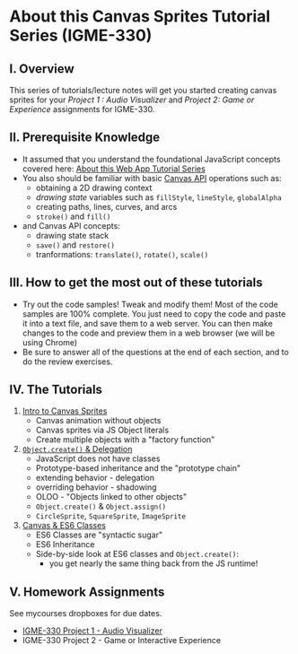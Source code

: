 # About this Canvas Sprites Tutorial Series (IGME-330)
## I. Overview
This series of tutorials/lecture notes will get you started creating canvas sprites for your *Project 1 : Audio Visualizer* and *Project 2: Game or Experience*  assignments for IGME-330.

## II. Prerequisite Knowledge
- It assumed that you understand the foundational JavaScript concepts covered here: [About this Web App Tutorial Series](./web-apps-0.md)
- You also should be familiar with basic [Canvas API](https://developer.mozilla.org/en-US/docs/Web/API/Canvas_API) operations such as:
   - obtaining a 2D drawing context
   - *drawing state* variables such as `fillStyle`, `lineStyle`, `globalAlpha`
    - creating paths, lines, curves, and arcs
    - `stroke()` and `fill()`
- and Canvas API concepts:
    - drawing state stack
    - `save()` and `restore()`
    - tranformations: `translate()`, `rotate()`, `scale()`

## III. How to get the most out of these tutorials
- Try out the code samples! Tweak and modify them! Most of the code samples are 100% complete. You just need to copy the code and paste it into a text file, and save them to a web server. You can then make changes to the code and preview them in a web browser (we will be using Chrome)
- Be sure to answer all of the questions at the end of each section, and to do the review exercises.

## IV. The Tutorials
1. [Intro to Canvas Sprites](./canvas-sprites-1.md)
    - Canvas animation without objects
    - Canvas sprites via JS Object literals
    - Create multiple objects with a "factory function"
1. [`Object.create()` & Delegation](./canvas-sprites-2.md)
    - JavaScript does not have classes
    - Prototype-based inheritance and the "prototype chain"
    - extending behavior - delegation
    - overriding behavior - shadowing
    - OLOO - "Objects linked to other objects"
    - `Object.create()` & `Object.assign()`
    - `CircleSprite`, `SquareSprite`, `ImageSprite`
1. [Canvas & ES6 Classes](./canvas-sprites-3.md)
    - ES6 Classes are "syntactic sugar"
    - ES6 Inheritance
    - Side-by-side look at ES6 classes and `Object.create()`:
        - you get nearly the same thing back from the JS runtime!

## V. Homework Assignments
See mycourses dropboxes for due dates.
- [IGME-330 Project 1 - Audio Visualizer](http://igm.rit.edu/~acjvks/courses/2018-spring/330/html/project-1/)
- IGME-330 Project 2 - Game or Interactive Experience


